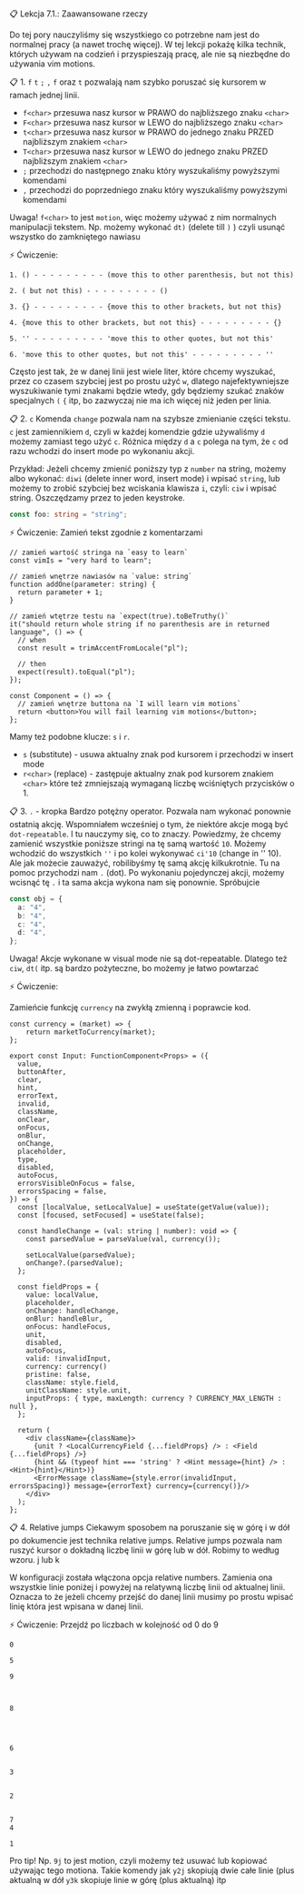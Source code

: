 📋 Lekcja 7.1.: Zaawansowane rzeczy

Do tej pory nauczyliśmy się wszystkiego co potrzebne nam jest
do normalnej pracy (a nawet trochę więcej). W tej lekcji pokażę kilka technik,
których używam na codzień i przyspieszają pracę, ale nie są niezbędne do używania vim motions.

📋 1. `f` `t` `;` `,`
`f` oraz `t` pozwalają nam szybko poruszać się kursorem w ramach jednej
linii.

- `f<char>` przesuwa nasz kursor w PRAWO do najbliższego znaku `<char>`
- `F<char>` przesuwa nasz kursor w LEWO do najbliższego znaku `<char>`
- `t<char>` przesuwa nasz kursor w PRAWO do jednego znaku PRZED najbliższym znakiem `<char>`
- `T<char>` przesuwa nasz kursor w LEWO do jednego znaku PRZED najbliższym znakiem `<char>`
- `;` przechodzi do następnego znaku który wyszukaliśmy powyższymi komendami
- `,` przechodzi do poprzedniego znaku który wyszukaliśmy powyższymi komendami

Uwaga!
`f<char>` to jest `motion`, więc możemy używać z nim normalnych manipulacji tekstem.
Np. możemy wykonać `dt)` (delete till `)` ) czyli usunąć wszystko do zamkniętego nawiasu

⚡️ Ćwiczenie:

```
1. () - - - - - - - - - (move this to other parenthesis, but not this)

2. ( but not this) - - - - - - - - - ()

3. {} - - - - - - - - - {move this to other brackets, but not this}

4. {move this to other brackets, but not this} - - - - - - - - - {}

5. '' - - - - - - - - - 'move this to other quotes, but not this'

6. 'move this to other quotes, but not this' - - - - - - - - - ''

```

Często jest tak, że w danej linii jest wiele liter, które chcemy wyszukać, przez co
czasem szybciej jest po prostu użyć `w`, dlatego najefektywniejsze wyszukiwanie
tymi znakami będzie wtedy, gdy będziemy szukać znaków specjalnych `(` `{` itp, bo zazwyczaj
nie ma ich więcej niż jeden per linia.

📋 2. `c`
Komenda `change` pozwala nam na szybsze zmienianie części tekstu. `c` jest zamiennikiem `d`,
czyli w każdej komendzie gdzie używaliśmy `d` możemy zamiast tego użyć `c`. Różnica między `d` a `c`
polega na tym, że `c` od razu wchodzi do insert mode po wykonaniu akcji.

Przykład:
Jeżeli chcemy zmienić poniższy typ z `number` na string, możemy albo wykonać:
`diwi` (delete inner word, insert mode) i wpisać `string`, lub możemy to zrobić szybciej
bez wciskania klawisza `i`, czyli: `ciw` i wpisać string. Oszczędzamy przez to jeden keystroke.

```ts
const foo: string = "string";
```

⚡️ Ćwiczenie:
Zamień tekst zgodnie z komentarzami

```tsx
// zamień wartość stringa na `easy to learn`
const vimIs = "very hard to learn";

// zamień wnętrze nawiasów na `value: string`
function addOne(parameter: string) {
  return parameter + 1;
}

// zamień wtętrze testu na `expect(true).toBeTruthy()`
it("should return whole string if no parenthesis are in returned language", () => {
  // when
  const result = trimAccentFromLocale("pl");

  // then
  expect(result).toEqual("pl");
});

const Component = () => {
  // zamień wnętrze buttona na `I will learn vim motions`
  return <button>You will fail learning vim motions</button>;
};
```

Mamy też podobne klucze: `s` i `r`.

- `s` (substitute) - usuwa aktualny znak pod kursorem i przechodzi w insert mode
- `r<char>` (replace) - zastępuje aktualny znak pod kursorem znakiem `<char>`
  które też zmniejszają wymaganą liczbę wciśniętych przycisków o 1.

📋 3. `.` - kropka
Bardzo potężny operator. Pozwala nam wykonać ponownie ostatnią akcję. Wspomniałem
wcześniej o tym, że niektóre akcje mogą być `dot-repeatable`. I tu nauczymy się, co to znaczy.
Powiedzmy, że chcemy zamienić wszystkie poniższe stringi na tę samą wartość `10`. Możemy wchodzić
do wszystkich `''` i po kolei wykonywać `ci'10` (change in '' 10). Ale jak możecie zauważyć,
robilibyśmy tę samą akcję kilkukrotnie. Tu na pomoc przychodzi nam `.` (dot). Po wykonaniu pojedynczej
akcji, możemy wcisnąć tę `.` i ta sama akcja wykona nam się ponownie. Spróbujcie

```ts
const obj = {
  a: "4",
  b: "4",
  c: "4",
  d: "4",
};
```

Uwaga!
Akcje wykonane w visual mode nie są dot-repeatable. Dlatego też `ciw`, `dt(` itp. są
bardzo pożyteczne, bo możemy je łatwo powtarzać

⚡️ Ćwiczenie:

Zamieńcie funkcję `currency` na zwykłą zmienną i poprawcie kod.

```tsx
const currency = (market) => {
    return marketToCurrency(market);
};

export const Input: FunctionComponent<Props> = ({
  value,
  buttonAfter,
  clear,
  hint,
  errorText,
  invalid,
  className,
  onClear,
  onFocus,
  onBlur,
  onChange,
  placeholder,
  type,
  disabled,
  autoFocus,
  errorsVisibleOnFocus = false,
  errorsSpacing = false,
}) => {
  const [localValue, setLocalValue] = useState(getValue(value));
  const [focused, setFocused] = useState(false);

  const handleChange = (val: string | number): void => {
    const parsedValue = parseValue(val, currency());

    setLocalValue(parsedValue);
    onChange?.(parsedValue);
  };

  const fieldProps = {
    value: localValue,
    placeholder,
    onChange: handleChange,
    onBlur: handleBlur,
    onFocus: handleFocus,
    unit,
    disabled,
    autoFocus,
    valid: !invalidInput,
    currency: currency()
    pristine: false,
    className: style.field,
    unitClassName: style.unit,
    inputProps: { type, maxLength: currency ? CURRENCY_MAX_LENGTH : null },
  };

  return (
    <div className={className}>
      {unit ? <LocalCurrencyField {...fieldProps} /> : <Field {...fieldProps} />}
      {hint && (typeof hint === 'string' ? <Hint message={hint} /> : <Hint>{hint}</Hint>)}
      <ErrorMessage className={style.error(invalidInput, errorsSpacing)} message={errorText} currency={currency()}/>
    </div>
  );
};

```

📋 4. Relative jumps
Ciekawym sposobem na poruszanie się w górę i w dół po dokumencie jest technika
relative jumps. Relative jumps pozwala nam ruszyć kursor o dokładną liczbę linii
w górę lub w dół. Robimy to według wzoru.
<liczba linii>j
lub
<liczba linii>k

W konfiguracji została włączona opcja relative numbers. Zamienia ona wszystkie linie
poniżej i powyżej na relatywną liczbę linii od aktualnej linii. Oznacza to że jeżeli chcemy
przejść do danej linii musimy po prostu wpisać linię która jest wpisana w danej linii.

⚡️ Ćwiczenie:
Przejdź po liczbach w kolejność od 0 do 9

```
0

5

9



8




6


3


2


7
4

1
```

Pro tip!
Np. `9j` to jest motion, czyli możemy też usuwać lub kopiować używając tego motiona.
Takie komendy jak `y2j` skopiują dwie całe linie (plus aktualną w dół `y3k` skopiuje linie w górę (plus aktualną) itp
